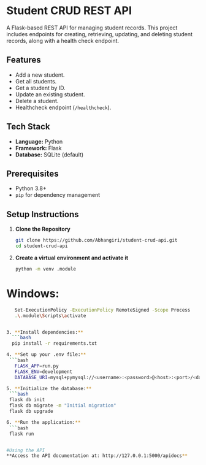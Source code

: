 # Student CRUD REST API

A Flask-based REST API for managing student records. This project includes endpoints for creating, retrieving, updating, and deleting student records, along with a health check endpoint.

## Features
- Add a new student.
- Get all students.
- Get a student by ID.
- Update an existing student.
- Delete a student.
- Healthcheck endpoint (`/healthcheck`).

## Tech Stack
- **Language:** Python
- **Framework:** Flask
- **Database:** SQLite (default)

## Prerequisites
- Python 3.8+
- `pip` for dependency management

## Setup Instructions

1. **Clone the Repository**
   ```bash
   git clone https://github.com/Abhangiri/student-crud-api.git
   cd student-crud-api

2. **Create a virtual environment and activate it**
   ```bash
   python -m venv .module

# Windows:
  ```bash
     Set-ExecutionPolicy -ExecutionPolicy RemoteSigned -Scope Process
     .\.module\Scripts\activate


3. **Install dependencies:**
    ```bash
    pip install -r requirements.txt

4. **Set up your .env file:**
   ```bash
     FLASK_APP=run.py
     FLASK_ENV=development
     DATABASE_URI=mysql+pymysql://<username>:<password>@<host>:<port>/<database_name>

5. **Initialize the database:**
   ```bash
   flask db init
   flask db migrate -m "Initial migration"
   flask db upgrade

6. **Run the application:**
   ```bash
   flask run


#Using the API
 **Access the API documentation at: http://127.0.0.1:5000/apidocs**





